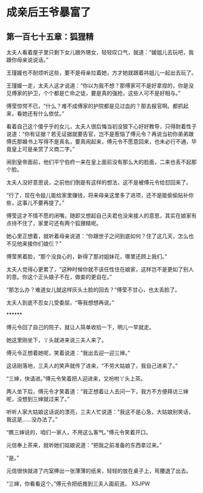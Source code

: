 # 成亲后王爷暴富了 
 ## 第一百七十五章：狐狸精
  太夫人看着屋子里只剩下女儿跟外甥女，轻轻叹口气，就道：“媛姐儿去玩吧，我跟你母亲说说话。”  
  
 王瑾媛也不耐烦听这些，要不是母亲拉着她，方才她就跟着祎姐儿一起出去玩了。  
  
 王瑾媛一走，太夫人这才说道：“你以为我不想？那傅家可不是好拿捏的，你是没见傅家的护卫，个个都是亡命之徒，要是真的强抢，这些人可不是好相与。”  
  
 傅莹惊愕不已，“什么？难不成傅家的护院都是见过血的？那去报官啊。都抓起来，看她还有什么依仗。”  
  
 看着自己这个傻乎乎的女儿，太夫人很后悔当初没狠下心好好教导，只得耐着性子说道：“你有证据？若无证据就要告官，岂不是惹恼了傅元令？再说当初你弟弟跟傅氏那婚书上写得不是真名，要真闹起来，傅元令不愿意回来，也未必行不通，毕竟皇上可是亲赏了义商二字。”  
  
 闹到皇帝面前，他们平宁伯府一来在皇上面前没有那么大的脸面，二来也丢不起那个脸。  
  
 太夫人没好意思说，之前他们倒是有这样的想法，这不是被傅元令给怼回来了。  
  
 “行了，现在令姐儿能给家里赚钱，将来母亲这里多了进项，还不是能偷偷贴补你些，这事儿不要再提了。”  
  
 傅莹这才不情不愿的闭嘴，随即又想起自己夫君也没来接人的意思，其实在娘家有点待不住了，家里可还有两个狐狸精呢。  
  
 她心里正想着，就听着母亲说道：“你跟世子之间到底如何？住了这几天，怎么也不见他来接你们娘仨？”  
  
 傅莹黑着脸，“那个没良心的，新得了那对姐妹花，哪里还顾上我们。”  
  
 太夫人觉得心更累了，“这种时候你就不该任性住在娘家，这样岂不是更如了别人的意。你这个正头娘子不在，做妾的更自在。”  
  
 “那怎么办？难道女儿就这样灰头土脸的回去？”傅莹不甘心，也太丢脸了。  
  
 太夫人到底不忍女儿受委屈，“等我想想再说。”  
  
 \*\*\*\*\*\*  
  
 傅元令回了自己的院子，就让人简单收拾一下，明儿一早就走。  
  
 她这里刚坐下，丫头就进来说三夫人来了。  
  
 傅元令正想着她呢，笑着说道：“我出去迎一迎三婶。”  
  
 这话刚落地，三夫人的笑声就传了进来，“不劳大姑娘了，我自己进来了。”  
  
 “三婶，快请进。”傅元令笑着把人迎进来，又吩咐丫头上茶。  
  
 两人坐下后，傅元令才笑着道：“我正想着让人去问一下，我方不方便拜访三婶呢，没想到三婶就过来了。”  
  
 听听人家大姑娘这话说的漂亮，三夫人忙说道：“我这不是心急，大姑娘别笑话，我这是……没办法了。”  
  
 “瞧三婶说的，咱们一家人，不用这么客气。”傅元令笑着开口。  
  
 元信奉上茶来，就听她们姑娘说道：“把我之前准备的东西拿过来。”  
  
 “是。”  
  
 元信很快就进了内室捧出一张薄薄的纸来，轻轻的放在桌子上，弯腰退了出去。  
  
 “三婶，你看看这个。”傅元令把纸推到三夫人面前道。 
XSJPW